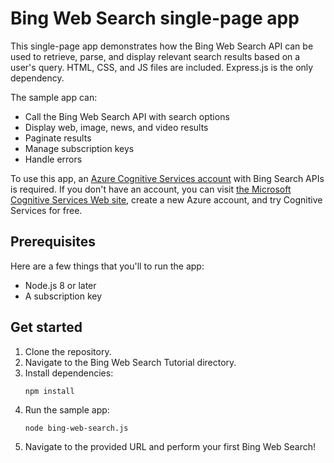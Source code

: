# Bing Web Search single-page app

This single-page app demonstrates how the Bing Web Search API can be used to retrieve, parse, and display relevant search results based on a user's query. HTML, CSS, and JS files are included. Express.js is the only dependency.

The sample app can:

* Call the Bing Web Search API with search options
* Display web, image, news, and video results
* Paginate results
* Manage subscription keys
* Handle errors

To use this app, an [Azure Cognitive Services account](https://docs.microsoft.com/azure/cognitive-services/cognitive-services-apis-create-account) with Bing Search APIs is required. If you don't have an account, you can visit [the Microsoft Cognitive Services Web site](https://azure.microsoft.com/free/cognitive-services/), create a new Azure account, and try Cognitive Services for free.

## Prerequisites

Here are a few things that you'll to run the app:

* Node.js 8 or later
* A subscription key

## Get started  

1. Clone the repository.
2. Navigate to the Bing Web Search Tutorial directory.
3. Install dependencies:
   ```
   npm install
   ```
4. Run the sample app:
   ```
   node bing-web-search.js
   ```
5. Navigate to the provided URL and perform your first Bing Web Search!
